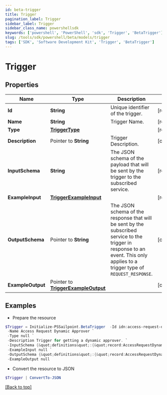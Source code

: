 ```yaml
---
id: beta-trigger
title: Trigger
pagination_label: Trigger
sidebar_label: Trigger
sidebar_class_name: powershellsdk
keywords: ['powershell', 'PowerShell', 'sdk', 'Trigger', 'BetaTrigger'] 
slug: /tools/sdk/powershell/beta/models/trigger
tags: ['SDK', 'Software Development Kit', 'Trigger', 'BetaTrigger']
---
```



# Trigger

## Properties

Name | Type | Description | Notes
------------ | ------------- | ------------- | -------------
**Id** |  **String** | Unique identifier of the trigger. | [required]
**Name** |  **String** | Trigger Name. | [required]
**Type** |  [**TriggerType**](trigger-type) |  | [required]
**Description** |  Pointer to **String** | Trigger Description. | [optional] 
**InputSchema** |  **String** | The JSON schema of the payload that will be sent by the trigger to the subscribed service. | [required]
**ExampleInput** |  [**TriggerExampleInput**](trigger-example-input) |  | [required]
**OutputSchema** |  Pointer to **String** | The JSON schema of the response that will be sent by the subscribed service to the trigger in response to an event.  This only applies to a trigger type of `REQUEST_RESPONSE`. | [optional] 
**ExampleOutput** |  Pointer to [**TriggerExampleOutput**](trigger-example-output) |  | [optional] 

## Examples

- Prepare the resource
```powershell
$Trigger = Initialize-PSSailpoint.BetaTrigger  -Id idn:access-request-dynamic-approver `
 -Name Access Request Dynamic Approver `
 -Type null `
 -Description Trigger for getting a dynamic approver. `
 -InputSchema {&quot;definitions&quot;:{&quot;record:AccessRequestDynamicApproverInput&quot;:{&quot;type&quot;:&quot;object&quot;,&quot;required&quot;:[&quot;accessRequestId&quot;,&quot;requestedFor&quot;,&quot;requestedItems&quot;,&quot;requestedBy&quot;],&quot;additionalProperties&quot;:true,&quot;properties&quot;:{&quot;accessRequestId&quot;:{&quot;type&quot;:&quot;string&quot;},&quot;requestedFor&quot;:{&quot;$ref&quot;:&quot;#/definitions/record:requestedForIdentityRef&quot;},&quot;requestedItems&quot;:{&quot;type&quot;:&quot;array&quot;,&quot;items&quot;:{&quot;$ref&quot;:&quot;#/definitions/record:requestedObjectRef&quot;}},&quot;requestedBy&quot;:{&quot;$ref&quot;:&quot;#/definitions/record:requestedByIdentityRef&quot;}}},&quot;record:requestedForIdentityRef&quot;:{&quot;type&quot;:&quot;object&quot;,&quot;required&quot;:[&quot;id&quot;,&quot;name&quot;,&quot;type&quot;],&quot;additionalProperties&quot;:true,&quot;properties&quot;:{&quot;id&quot;:{&quot;type&quot;:&quot;string&quot;},&quot;name&quot;:{&quot;type&quot;:&quot;string&quot;},&quot;type&quot;:{&quot;type&quot;:&quot;string&quot;}}},&quot;record:requestedObjectRef&quot;:{&quot;type&quot;:&quot;object&quot;,&quot;optional&quot;:[&quot;description&quot;,&quot;comment&quot;],&quot;required&quot;:[&quot;id&quot;,&quot;name&quot;,&quot;type&quot;,&quot;operation&quot;],&quot;additionalProperties&quot;:true,&quot;properties&quot;:{&quot;id&quot;:{&quot;type&quot;:&quot;string&quot;},&quot;name&quot;:{&quot;type&quot;:&quot;string&quot;},&quot;description&quot;:{&quot;oneOf&quot;:[{&quot;type&quot;:&quot;null&quot;},{&quot;type&quot;:&quot;string&quot;}]},&quot;type&quot;:{&quot;type&quot;:&quot;string&quot;},&quot;operation&quot;:{&quot;type&quot;:&quot;string&quot;},&quot;comment&quot;:{&quot;oneOf&quot;:[{&quot;type&quot;:&quot;null&quot;},{&quot;type&quot;:&quot;string&quot;}]}}},&quot;record:requestedByIdentityRef&quot;:{&quot;type&quot;:&quot;object&quot;,&quot;required&quot;:[&quot;type&quot;,&quot;id&quot;,&quot;name&quot;],&quot;additionalProperties&quot;:true,&quot;properties&quot;:{&quot;type&quot;:{&quot;type&quot;:&quot;string&quot;},&quot;id&quot;:{&quot;type&quot;:&quot;string&quot;},&quot;name&quot;:{&quot;type&quot;:&quot;string&quot;}}}},&quot;$ref&quot;:&quot;#/definitions/record:AccessRequestDynamicApproverInput&quot;} `
 -ExampleInput null `
 -OutputSchema {&quot;definitions&quot;:{&quot;record:AccessRequestDynamicApproverOutput&quot;:{&quot;type&quot;:[&quot;null&quot;,&quot;object&quot;],&quot;required&quot;:[&quot;id&quot;,&quot;name&quot;,&quot;type&quot;],&quot;additionalProperties&quot;:true,&quot;properties&quot;:{&quot;id&quot;:{&quot;type&quot;:&quot;string&quot;},&quot;name&quot;:{&quot;type&quot;:&quot;string&quot;},&quot;type&quot;:{&quot;type&quot;:&quot;string&quot;}}}},&quot;$ref&quot;:&quot;#/definitions/record:AccessRequestDynamicApproverOutput&quot;} `
 -ExampleOutput null
```

- Convert the resource to JSON
```powershell
$Trigger | ConvertTo-JSON
```


[[Back to top]](#) 


